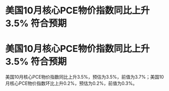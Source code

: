 # 美国10月核心PCE物价指数同比上升3.5% 符合预期

# 美国10月核心PCE物价指数同比上升3.5% 符合预期

美国10月核心PCE物价指数同比上升3.5%，预估为3.5%，前值为3.7%；美国10月核心PCE物价指数环比上升0.2%，预估为0.2%，前值为0.3%。

